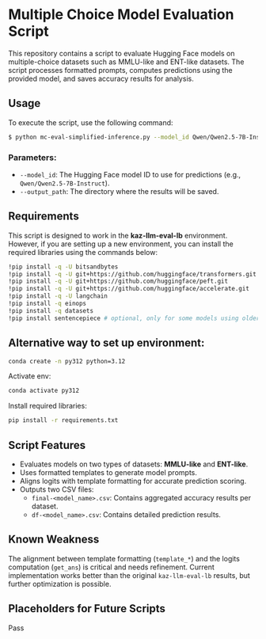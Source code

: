 # Multiple Choice Model Evaluation Script

This repository contains a script to evaluate Hugging Face models on multiple-choice datasets such as MMLU-like and ENT-like datasets. The script processes formatted prompts, computes predictions using the provided model, and saves accuracy results for analysis.

## Usage

To execute the script, use the following command:
```bash
$ python mc-eval-simplified-inference.py --model_id Qwen/Qwen2.5-7B-Instruct --output_path .
```

### Parameters:
- `--model_id`: The Hugging Face model ID to use for predictions (e.g., `Qwen/Qwen2.5-7B-Instruct`).
- `--output_path`: The directory where the results will be saved.

## Requirements

This script is designed to work in the **kaz-llm-eval-lb** environment. However, if you are setting up a new environment, you can install the required libraries using the commands below:

```bash
!pip install -q -U bitsandbytes
!pip install -q -U git+https://github.com/huggingface/transformers.git
!pip install -q -U git+https://github.com/huggingface/peft.git
!pip install -q -U git+https://github.com/huggingface/accelerate.git
!pip install -q -U langchain
!pip install -q einops
!pip install -q datasets
!pip install sentencepiece # optional, only for some models using older versions of LLaMA
```

## Alternative way to set up environment:

```bash
conda create -n py312 python=3.12
```

Activate env:

```bash
conda activate py312
```

Install required libraries:

```bash
pip install -r requirements.txt
```

## Script Features

- Evaluates models on two types of datasets: **MMLU-like** and **ENT-like**.
- Uses formatted templates to generate model prompts.
- Aligns logits with template formatting for accurate prediction scoring.
- Outputs two CSV files:
  - `final-<model_name>.csv`: Contains aggregated accuracy results per dataset.
  - `df-<model_name>.csv`: Contains detailed prediction results.

## Known Weakness

The alignment between template formatting (`template_*`) and the logits computation (`get_ans`) is critical and needs refinement. Current implementation works better than the original `kaz-llm-eval-lb` results, but further optimization is possible.

## Placeholders for Future Scripts

Pass
